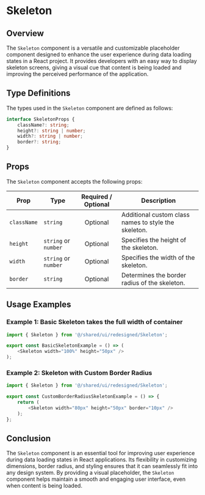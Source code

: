 # Skeleton
## Overview
The `Skeleton` component is a versatile and customizable placeholder component designed to enhance the user experience during data loading states in a React project. It provides developers with an easy way to display skeleton screens, giving a visual cue that content is being loaded and improving the perceived performance of the application.

## Type Definitions
The types used in the `Skeleton` component are defined as follows:
```typescript
interface SkeletonProps {
    className?: string;
    height?: string | number;
    width?: string | number;
    border?: string;
}
```
## Props
The `Skeleton` component accepts the following props:

| Prop        | Type                      | Required / Optional | Description                                       |
|-------------|---------------------------|:-------------------:|---------------------------------------------------|
| `className` | `string`                  | Optional            | Additional custom class names to style the skeleton. |
| `height`    | `string` or `number`      | Optional            | Specifies the height of the skeleton.             |
| `width`     | `string` or `number`      | Optional            | Specifies the width of the skeleton.              |
| `border`    | `string`                  | Optional            | Determines the border radius of the skeleton.              |


## Usage Examples
### Example 1: Basic Skeleton takes the full width of container 
```typescript jsx
import { Skeleton } from '@/shared/ui/redesigned/Skeleton';

export const BasicSkeletonExample = () => (
    <Skeleton width="100%" height="50px" />
);
```

### Example 2: Skeleton with Custom Border Radius
```typescript jsx
import { Skeleton } from '@/shared/ui/redesigned/Skeleton';

export const CustomBorderRadiusSkeletonExample = () => {
    return (
        <Skeleton width="80px" height="50px" border="10px" />
    );
};
```
## Conclusion 
The `Skeleton` component is an essential tool for improving user experience during data loading states in React applications. Its flexibility in customizing dimensions, border radius, and styling ensures that it can seamlessly fit into any design system. By providing a visual placeholder, the `Skeleton` component helps maintain a smooth and engaging user interface, even when content is being loaded.
